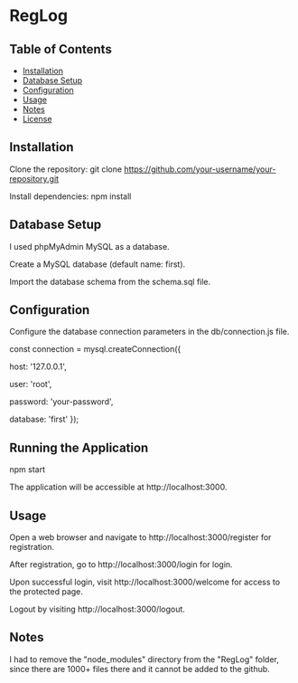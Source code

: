 # RegLog
## Table of Contents

- [Installation](#installation)
- [Database Setup](#database-setup)
- [Configuration](#configuration)
- [Usage](#usage)
- [Notes](#notes)
- [License](#license)

## Installation

Clone the repository:
git clone https://github.com/your-username/your-repository.git
   
Install dependencies:
npm install
   
## Database Setup
I used phpMyAdmin MySQL as a database.

Create a MySQL database (default name: first).

Import the database schema from the schema.sql file.

## Configuration

Configure the database connection parameters in the db/connection.js file.

const connection = mysql.createConnection({

  host: '127.0.0.1',
  
  user: 'root',
  
  password: 'your-password',
  
  database: 'first'
});
## Running the Application
npm start

The application will be accessible at http://localhost:3000.

## Usage
Open a web browser and navigate to http://localhost:3000/register for registration.

After registration, go to http://localhost:3000/login for login.

Upon successful login, visit http://localhost:3000/welcome for access to the protected page.

Logout by visiting http://localhost:3000/logout.

## Notes
I had to remove the "node_modules" directory from the "RegLog" folder, since there are 1000+ files there and it cannot be added to the github.

